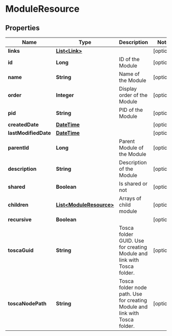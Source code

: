 
# ModuleResource

## Properties
Name | Type | Description | Notes
------------ | ------------- | ------------- | -------------
**links** | [**List&lt;Link&gt;**](Link.md) |  |  [optional]
**id** | **Long** | ID of the Module |  [optional]
**name** | **String** | Name of the Module |  [optional]
**order** | **Integer** | Display order of the Module |  [optional]
**pid** | **String** | PID of the Module |  [optional]
**createdDate** | [**DateTime**](DateTime.md) |  |  [optional]
**lastModifiedDate** | [**DateTime**](DateTime.md) |  |  [optional]
**parentId** | **Long** | Parent Module of the Module |  [optional]
**description** | **String** | Description of the Module |  [optional]
**shared** | **Boolean** | Is shared or not |  [optional]
**children** | [**List&lt;ModuleResource&gt;**](ModuleResource.md) | Arrays of child module |  [optional]
**recursive** | **Boolean** |  |  [optional]
**toscaGuid** | **String** | Tosca folder GUID. Use for creating Module and link with Tosca folder. |  [optional]
**toscaNodePath** | **String** | Tosca folder node path. Use for creating Module and link with Tosca folder. |  [optional]



